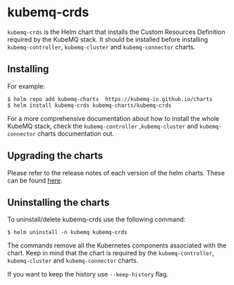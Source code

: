 # kubemq-crds

`kubemq-crds` is the Helm chart that installs the Custom Resources Definition
required by the KubeMQ stack. It should be installed before installing
`kubemq-controller`, `kubemq-cluster` and `kubemq-connector` charts.

## Installing

For example:
```console
$ helm repo add kubemq-charts  https://kubemq-io.github.io/charts
$ helm install kubemq-crds kubemq-charts/kubemq-crds
```

For a more comprehensive documentation about how to install the whole KubeMQ
stack, check the `kubemq-controller` ,`kubemq-cluster` and `kubemq-connector` charts documentation out.

## Upgrading the charts

Please refer to the release notes of each version of the helm charts.
These can be found [here](https://github.com/kubemq/helm-charts/releases).

## Uninstalling the charts

To uninstall/delete kubemq-crds use the following command:

```console
$ helm uninstall -n kubemq kubemq-crds
```

The commands remove all the Kubernetes components associated with the chart.
Keep in mind that the chart is required by the `kubemq-controller`, `kubemq-cluster` and `kubemq-connector` charts.

If you want to keep the history use `--keep-history` flag.
